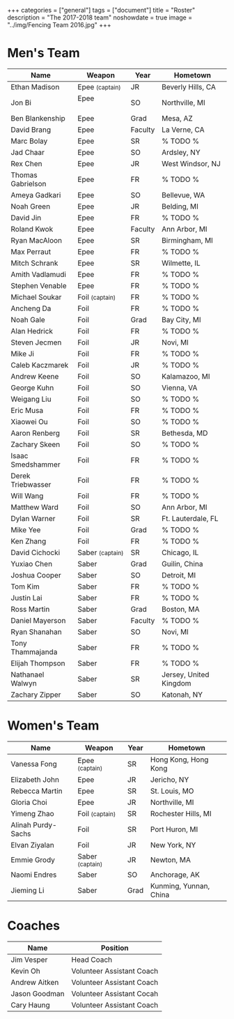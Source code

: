 +++
categories = ["general"]
tags = ["document"]
title = "Roster"
description = "The 2017-2018 team"
noshowdate = true
image = "../img/Fencing Team 2016.jpg"
+++

# Men's Team

| Name                   | Weapon                        | Year      | Hometown               |
|------------------------|-------------------------------|-----------|------------------------|
| Ethan Madison          | Epee  <small>(captain)</small>| JR        | Beverly Hills, CA      |
| Jon Bi                 | Epee                          | SO        | Northville, MI         |
| Ben Blankenship        | Epee                          | Grad      | Mesa, AZ               |
| David Brang            | Epee                          | Faculty   | La Verne, CA           |
| Marc Bolay             | Epee                          | SR        | % TODO %               |
| Jad Chaar              | Epee                          | SO        | Ardsley, NY            |
| Rex Chen               | Epee                          | JR        | West Windsor, NJ       |
| Thomas Gabrielson      | Epee                          | FR        | % TODO %               |
| Ameya Gadkari          | Epee                          | SO        | Bellevue, WA           |
| Noah Green             | Epee                          | JR        | Belding, MI            |
| David Jin              | Epee                          | FR        | % TODO %               |
| Roland Kwok            | Epee                          | Faculty   | Ann Arbor, MI          |
| Ryan MacAloon          | Epee                          | SR        | Birmingham, MI         |
| Max Perraut            | Epee                          | FR        | % TODO %               |
| Mitch Schrank          | Epee                          | SR        | Wilmette, IL           |
| Amith Vadlamudi        | Epee                          | FR        | % TODO %               |
| Stephen Venable        | Epee                          | FR        | % TODO %               |
| Michael Soukar         | Foil  <small>(captain)</small>| FR        | % TODO %               |
| Ancheng Da             | Foil                          | FR        | % TODO %               |
| Noah Gale              | Foil                          | Grad      | Bay City, MI           |
| Alan Hedrick           | Foil                          | FR        | % TODO %               |
| Steven Jecmen          | Foil                          | JR        | Novi, MI               |
| Mike Ji                | Foil                          | FR        | % TODO %               |
| Caleb Kaczmarek        | Foil                          | JR        | % TODO %               |
| Andrew Keene           | Foil                          | SO        | Kalamazoo, MI          |
| George Kuhn            | Foil                          | SO        | Vienna, VA             |
| Weigang Liu            | Foil                          | SO        | % TODO %               |
| Eric Musa              | Foil                          | FR        | % TODO %               |
| Xiaowei Ou             | Foil                          | SO        | % TODO %               |
| Aaron Renberg          | Foil                          | SR        | Bethesda, MD           |
| Zachary Skeen          | Foil                          | SO        | % TODO %               |
| Isaac Smedshammer      | Foil                          | FR        | % TODO %               |
| Derek Triebwasser      | Foil                          | FR        | % TODO %               |
| Will Wang              | Foil                          | FR        | % TODO %               |
| Matthew Ward           | Foil                          | SO        | Ann Arbor, MI          |
| Dylan Warner           | Foil                          | SR        | Ft. Lauterdale, FL     |
| Mike Yee               | Foil                          | Grad      | % TODO %               |
| Ken Zhang              | Foil                          | FR        | % TODO %               |
| David Cichocki         | Saber <small>(captain)</small>| SR        | Chicago, IL            |
| Yuxiao Chen            | Saber                         | Grad      | Guilin, China          |
| Joshua Cooper          | Saber                         | SO        | Detroit, MI            |
| Tom Kim                | Saber                         | FR        | % TODO %               |
| Justin Lai             | Saber                         | FR        | % TODO %               |
| Ross Martin            | Saber                         | Grad      | Boston, MA             |
| Daniel Mayerson        | Saber                         | Faculty   | % TODO %               |
| Ryan Shanahan          | Saber                         | SO        | Novi, MI               |
| Tony Thammajanda       | Saber                         | FR        | % TODO %               |
| Elijah Thompson        | Saber                         | FR        | % TODO %               |
| Nathanael Walwyn       | Saber                         | SR        | Jersey, United Kingdom |
| Zachary Zipper         | Saber                         | SO        | Katonah, NY            |


# Women's Team

| Name                 | Weapon                        | Year      | Hometown               |
|----------------------|-------------------------------|-----------|------------------------|
| Vanessa Fong         | Epee  <small>(captain)</small>| SR        | Hong Kong, Hong Kong   |
| Elizabeth John       | Epee                          | JR        | Jericho, NY            |
| Rebecca Martin       | Epee                          | SR        | St. Louis, MO          |
| Gloria Choi          | Epee                          | JR        | Northville, MI         |
| Yimeng Zhao          | Foil  <small>(captain)</small>| SR        | Rochester Hills, MI    |
| Alinah Purdy-Sachs   | Foil                          | SR        | Port Huron, MI         |
| Elvan Ziyalan        | Foil                          | JR        | New York, NY           |
| Emmie Grody          | Saber <small>(captain)</small>| JR        | Newton, MA             |
| Naomi Endres         | Saber                         | SO        | Anchorage, AK          |
| Jieming Li           | Saber                         | Grad      | Kunming, Yunnan, China |


# Coaches
| Name             | Position                  |
|------------------|---------------------------|
| Jim Vesper       | Head Coach                |
| Kevin Oh         | Volunteer Assistant Coach |
| Andrew Aitken    | Volunteer Assistant Coach |
| Jason Goodman    | Volunteer Assistant Cocah |
| Cary Haung       | Volunteer Assistant Coach |
